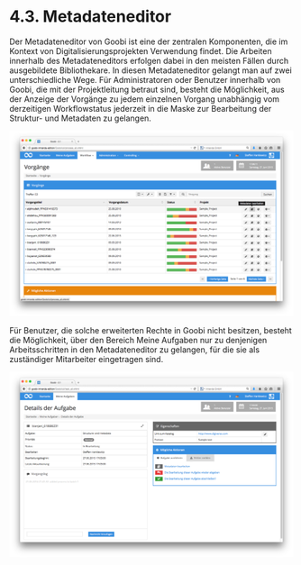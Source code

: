 # 4.3. Metadateneditor

Der Metadateneditor von Goobi ist eine der zentralen Komponenten, die im Kontext von Digitalisierungsprojekten Verwendung findet. Die Arbeiten innerhalb des Metadateneditors erfolgen dabei in den meisten Fällen durch ausgebildete Bibliothekare. In diesen Metadateneditor gelangt man auf zwei unterschiedliche Wege. Für Administratoren oder Benutzer innerhalb von Goobi, die mit der Projektleitung betraut sind, besteht die Möglichkeit, aus der Anzeige der Vorgänge zu jedem einzelnen Vorgang unabhängig vom derzeitigen Workflowstatus jederzeit in die Maske zur Bearbeitung der Struktur- und Metadaten zu gelangen.

![Metadateneditor erreichbar f&#xFC;r jeden Vorgang in Goobi unabh&#xE4;ngig vom aktuellen Status des Workflows](../../../.gitbook/assets/35d.png)

Für Benutzer, die solche erweiterten Rechte in Goobi nicht besitzen, besteht die Möglichkeit, über den Bereich Meine Aufgaben nur zu denjenigen Arbeitsschritten in den Metadateneditor zu gelangen, für die sie als zuständiger Mitarbeiter eingetragen sind.

![Metadateneditor erreichbar f&#xFC;r zust&#xE4;ndige Benutzer aus dem Bereich &#x201A;Meine Aufgaben&#x2019;](../../../.gitbook/assets/36d.png)

